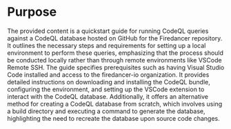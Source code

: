 # Purpose
The provided content is a quickstart guide for running CodeQL queries against a CodeQL database hosted on GitHub for the Firedancer repository. It outlines the necessary steps and requirements for setting up a local environment to perform these queries, emphasizing that the process should be conducted locally rather than through remote environments like VSCode Remote SSH. The guide specifies prerequisites such as having Visual Studio Code installed and access to the firedancer-io organization. It provides detailed instructions on downloading and installing the CodeQL bundle, configuring the environment, and setting up the VSCode extension to interact with the CodeQL database. Additionally, it offers an alternative method for creating a CodeQL database from scratch, which involves using a build directory and executing a command to generate the database, highlighting the need to recreate the database upon source code changes.
